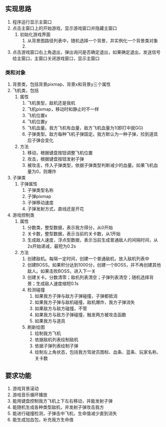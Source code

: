<!--
 * @Description: 
 * @Author: DJ
 * @Date: 2021-05-26 11:29:22
 * @LastEditTime: 2021-05-26 15:07:48
 * @LastEditors: DJ
-->
## 实现思路
1. 程序运行显示主窗口
2. 点击主窗口上的开始游戏，显示游戏窗口并隐藏主窗口
   1. 初始化游戏界面
      1. 从背景图路径列表中，随机选择一个背景，并实例化一个背景类对象
      2. 
3. 点击游戏窗口右上角退出，弹出询问是否确定退出，如果确定退出，发送信号给主窗口，主窗口关闭游戏窗口，显示主窗口

### 类和对象
1. 背景类，包括背景pixmap、背景x和背景y三个属性
2. 飞机类，包括
   1. 属性
      1. 飞机类型，敌机还是我机
      2. 飞机pixmap，移动时和静止时不一样
      3. 飞机位置x
      4. 飞机位置y
      5. 飞机血量。我方飞机有血量，敌方飞机血量为1(即打中就GG)
      6. 子弹类型。敌方每种飞机子弹固定。我方默认为一种子弹，捡到道具后子弹会变化
   2. 方法
      1. 移动，根据键盘按钮调整飞机位置
      2. 攻击，根据键盘按钮发射子弹
      3. 被攻击，传入子弹类型，依据子弹类型判断减少的血量。如果飞机血量为0，则爆炸
3. 子弹类
   1. 子弹属性
      1. 子弹类型名称
      2. 子弹pixmap
      3. 子弹移动速度
      4. 子弹发射方式，直线还是开花
4. 游戏控制类
   1. 属性
      1. 分数类，整型数据，表示我方得分，从0开始
      2. 关卡数，整型数据，表示当前的关卡数，从1开始
      3. 生成敌人速度，浮点型数据，表示当前生成普通敌人的间隔时间，从2s开始递减，最短为0.2s
   2. 方法
      1. 创建敌机。每隔一定时间，创建一个普通敌机，放入敌机列表中
      2. 创建BOSS。如果积分达到1000分，创建一个BOSS，并不再创建其他敌人。如果击败BOSS，进入下一关
      3. 创建关卡。分数清零；敌机列表清空；子弹列表清空；随机选择背景；生成敌人速度缩短0.1s
      4. 检测碰撞
         1. 如果我方子弹与敌方子弹碰撞，子弹都抵消
         2. 如果我方子弹与敌机碰撞，敌机爆炸，我方子弹消失
         3. 如果敌方与敌方碰撞，不管
         4. 如果我方与敌方子弹碰撞，触发两方被攻击函数
         5. 如果我方与道具 
      5. 刷新绘图
         1. 绘制我方飞机
         2. 依据敌机列表绘制敌机
         3. 依据子弹列表绘制子弹
         4. 绘制左上角状态，包括我方驾驶员图标、血条、蓝条、玩家名称、关卡数


## 要求功能
1. 游戏背景滚动
2. 游戏音乐循环播放
3. 能用键盘控制我方飞机上下左右移动，并能发射子弹
4. 能随机生成各种类型敌机，并发射子弹攻击我方
5. 能进行碰撞检测，子弹击中飞机，生命值减少直到消失
6. 能生成加血包，补充我方生命值